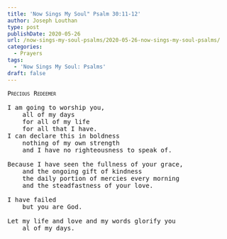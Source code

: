 ```yaml
---
title: 'Now Sings My Soul" Psalm 30:11-12'
author: Joseph Louthan
type: post
publishDate: 2020-05-26
url: /now-sings-my-soul-psalms/2020-05-26-now-sings-my-soul-psalms/
categories:
  - Prayers
tags:
  - 'Now Sings My Soul: Psalms'
draft: false
---
```

<pre>
<div style="font-variant: small-caps;">Precious Redeemer</div>
I am going to worship you,
	all of my days
	for all of my life
	for all that I have.
I can declare this in boldness
	nothing of my own strength
	and I have no righteousness to speak of.

Because I have seen the fullness of your grace,
	and the ongoing gift of kindness
	the daily portion of mercies every morning
	and the steadfastness of your love.
	
I have failed
	but you are God.
	
Let my life and love and my words glorify you
	al of my days.

</pre>